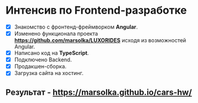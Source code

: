 # Интенсив по Frontend-разработке #
- [x] Знакомство с фронтенд-фреймворком **Angular**.
- [x] Изменено функционала проекта **https://github.com/marsolka/LUXORIDES** исходя из возможностей Angular. 
- [x] Написано код на **TypeScript**.
- [x] Подключено Backend.
- [x] Продакшен-сборка.
- [x] Загрузка сайта на хостинг.
## Результат - https://marsolka.github.io/cars-hw/ ##
